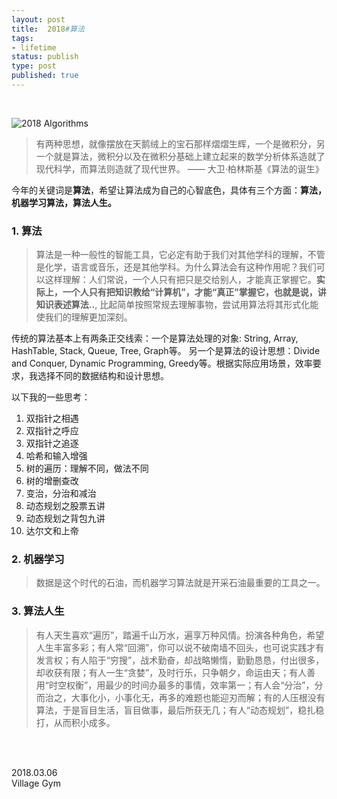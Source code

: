 ```yaml
--- 
layout: post
title:  2018#算法
tags:
- lifetime
status: publish
type: post
published: true
---
```


<br>

![2018 Algorithms](https://i.imgur.com/YlIgHe8.png)

> 有两种思想，就像摆放在天鹅绒上的宝石那样熠熠生辉，一个是微积分，另一个就是算法，微积分以及在微积分基础上建立起来的数学分析体系造就了现代科学，而算法则造就了现代世界。 —— 大卫·柏林斯基《算法的诞生》

今年的关键词是**算法**，希望让算法成为自己的心智底色，具体有三个方面：**算法，机器学习算法，算法人生。**

### 1. 算法

> 算法是一种一般性的智能工具，它必定有助于我们对其他学科的理解，不管是化学，语言或音乐，还是其他学科。为什么算法会有这种作用呢？我们可以这样理解：人们常说，一个人只有把只是交给别人，才能真正掌握它。**实际上，一个人只有把知识教给“计算机”，才能“真正”掌握它，也就是说，讲知识表述算法..**,  比起简单按照常规去理解事物，尝试用算法将其形式化能使我们的理解更加深刻。

传统的算法基本上有两条正交线索：一个是算法处理的对象: String, Array, HashTable, Stack, Queue, Tree, Graph等。 另一个是算法的设计思想：Divide and Conquer, Dynamic Programming, Greedy等。根据实际应用场景，效率要求，我选择不同的数据结构和设计思想。

以下我的一些思考：

1. 双指针之相遇
1. 双指针之呼应
1. 双指针之追逐
1. 哈希和输入增强
1. 树的遍历：理解不同，做法不同
1. 树的增删查改
1. 变治，分治和减治
1. 动态规划之股票五讲
1. 动态规划之背包九讲
1. 达尔文和上帝

### 2. 机器学习

> 数据是这个时代的石油，而机器学习算法就是开采石油最重要的工具之一。

### 3. 算法人生

> 有人天生喜欢“遍历”，踏遍千山万水，遍享万种风情。扮演各种角色，希望人生丰富多彩；有人常“回溯”，你可以说不破南墙不回头，也可说实践才有发言权；有人陷于“穷搜”，战术勤奋，却战略懒惰，勤勤恳恳，付出很多，却收获有限；有人一生“贪婪”，及时行乐，只争朝夕，命运由天；有人善用“时空权衡”，用最少的时间办最多的事情，效率第一；有人会“分治”，分而治之，大事化小，小事化无，再多的难题也能迎刃而解；有的人压根没有算法，于是盲目生活，盲目做事，最后所获无几；有人“动态规划”，稳扎稳打，从而积小成多。

<br>
<br>
           
2018.03.06           
Village Gym

